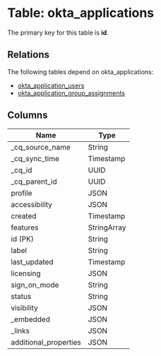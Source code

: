 # Table: okta_applications

The primary key for this table is **id**.

## Relations

The following tables depend on okta_applications:
  - [okta_application_users](okta_application_users.md)
  - [okta_application_group_assignments](okta_application_group_assignments.md)

## Columns

| Name          | Type          |
| ------------- | ------------- |
|_cq_source_name|String|
|_cq_sync_time|Timestamp|
|_cq_id|UUID|
|_cq_parent_id|UUID|
|profile|JSON|
|accessibility|JSON|
|created|Timestamp|
|features|StringArray|
|id (PK)|String|
|label|String|
|last_updated|Timestamp|
|licensing|JSON|
|sign_on_mode|String|
|status|String|
|visibility|JSON|
|_embedded|JSON|
|_links|JSON|
|additional_properties|JSON|